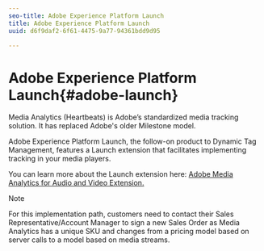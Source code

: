```yaml
---
seo-title: Adobe Experience Platform Launch
title: Adobe Experience Platform Launch
uuid: d6f9daf2-6f61-4475-9a77-94361bdd9d95

---
```


# Adobe Experience Platform Launch{#adobe-launch}

Media Analytics (Heartbeats) is Adobe’s standardized media tracking solution. It has replaced Adobe's older Milestone model.

Adobe Experience Platform Launch, the follow-on product to Dynamic Tag Management, features a Launch extension that facilitates implementing tracking in your media players.

You can learn more about the Launch extension here: [Adobe Media Analytics for Audio and Video Extension.](https://docs.adobe.com/content/help/en/launch/using/extensions-ref/adobe-extension/media-analytics-extension/overview.html)

>[!NOTE]
>
>For this implementation path, customers need to contact their Sales Representative/Account Manager to sign a new Sales Order as Media Analytics has a unique SKU and changes from a pricing model based on server calls to a model based on media streams.

